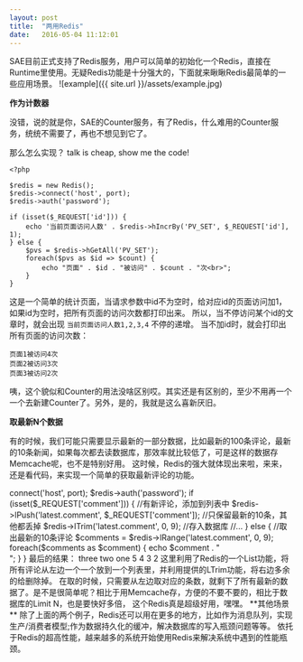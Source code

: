 ```yaml
---
layout: post
title:  "两用Redis"
date:   2016-05-04 11:12:01
---
```


SAE目前正式支持了Redis服务，用户可以简单的初始化一个Redis，直接在Runtime里使用。无疑Redis功能是十分强大的，下面就来瞅瞅Redis最简单的一些应用场景。
![example]({{ site.url }}/assets/example.jpg)


**作为计数器**

没错，说的就是你，SAE的Counter服务，有了Redis，什么难用的Counter服务，统统不需要了，再也不想见到它了。

那么怎么实现？ talk is cheap, show me the code!

    <?php
    
    $redis = new Redis();
    $redis->connect('host', port);
    $redis->auth('password');
    
    if (isset($_REQUEST['id'])) {
        echo '当前页面访问人数' . $redis->hIncrBy('PV_SET', $_REQUEST['id'], 1);
    } else {
        $pvs = $redis->hGetAll('PV_SET');
        foreach($pvs as $id => $count) {
            echo "页面" . $id . "被访问" . $count . "次<br>";
        }
    }

这是一个简单的统计页面，当请求参数中id不为空时，给对应id的页面访问加1，如果id为空时，把所有页面的访问次数都打印出来。
所以，当不停访问某个id的文章时，就会出现 `当前页面访问人数1,2,3,4` 不停的递增。
当不加id时，就会打印出所有页面的访问次数：

    页面1被访问4次
    页面2被访问3次
    页面3被访问2次

咦，这个貌似和Counter的用法没啥区别哎。其实还是有区别的，至少不用再一个一个去新建Counter了。另外，是的，我就是这么喜新厌旧。

**取最新N个数据**

有的时候，我们可能只需要显示最新的一部分数据，比如最新的100条评论，最新的10条新闻，如果每次都去读数据库，那效率就比较低了，可是这样的数据存Memcache呢，也不是特别好用。
这时候，Redis的强大就体现出来啦，来来，还是看代码，来实现一个简单的获取最新评论的功能。

   <?php

    $redis = new Redis();
    $redis->connect('host', port);
    $redis->auth('password');
    
    if (isset($_REQUEST['comment'])) {
        //有新评论，添加到列表中
        $redis->lPush('latest.comment', $_REQUEST['comment']);
        //只保留最新的10条，其他都丢掉
        $redis->lTrim('latest.comment', 0, 9);
        //存入数据库
        //...
    } else {
        //取出最新的10条评论
        $comments = $redis->lRange('latest.comment', 0, 9);
        foreach($comments as $comment) {
            echo $comment . "<br>";
        }
    } 

    最后的结果：
    three
    two
    one
    5
    4
    3
    2

这里利用了Redis的一个List功能，将所有评论从左边一个一个放到一个列表里，并利用提供的LTrim功能，将右边多余的给删除掉。
在取的时候，只需要从左边取对应的条数，就剩下了所有最新的数据了。是不是很简单呢？相比于用Memcache存，方便的不要不要的，相比于数据库的Limit N，也是要快好多倍，
这个Redis真是超级好用，嘿嘿。

**其他场景**

除了上面的两个例子，Redis还可以用在更多的地方，比如作为消息队列，实现生产/消费者模型;作为数据持久化的缓冲，解决数据库的写入瓶颈问题等等。
依托于Redis的超高性能，越来越多的系统开始使用Redis来解决系统中遇到的性能瓶颈。
